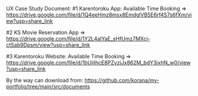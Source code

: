 UX Case Study Document:
#1 Karentoroku App: Available Time Booking
=> https://drive.google.com/file/d/1Q4eeHmz8msx8EmdglVB5E6rf4S7s6fXm/view?usp=share_link

#2 KS Movie Reservation App
=> https://drive.google.com/file/d/1Y2L4alYaE_sHfUmz7MXcj-ctSab9Dpsm/view?usp=share_link

#3 Karentoroku Website: Available Time Booking
=> https://drive.google.com/file/d/1bUjiIhcE8PZyzjJx862M_bdY3ixhN_w0/view?usp=share_link

By the way can download from: https://github.com/korana/my-portfolio/tree/main/src/documents
